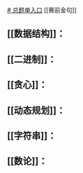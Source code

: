 [# 总题单入口](https://zhuanlan.zhihu.com/p/716449304)
[[赛前金句]]
## [[数据结构]]：

## [[二进制]]：

## [[贪心]]：

## [[动态规划]]：

## [[字符串]]：

## [[数论]]：
